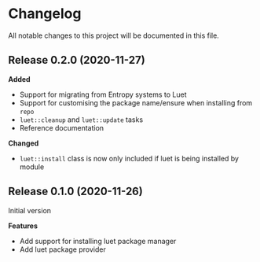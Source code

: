 # Changelog

All notable changes to this project will be documented in this file.

## Release 0.2.0 (2020-11-27)

**Added**

* Support for migrating from Entropy systems to Luet
* Support for customising the package name/ensure when installing from `repo`
* `luet::cleanup` and `luet::update` tasks
* Reference documentation

**Changed**

* `luet::install` class is now only included if luet is being installed by module 

## Release 0.1.0 (2020-11-26)

Initial version

**Features**

* Add support for installing luet package manager
* Add luet package provider

